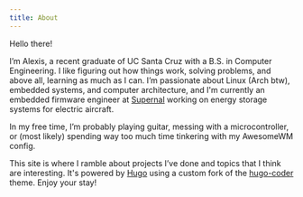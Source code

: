 ```yaml
---
title: About
---
```


Hello there!

I’m Alexis, a recent graduate of UC Santa Cruz with a B.S. in Computer Engineering. I like figuring out how things work, solving problems, and above all, learning as much as I can. I’m passionate about Linux (Arch btw), embedded systems, and computer architecture, and I'm currently an embedded firmware engineer at [Supernal](https://supernal.aero/) working on energy storage systems for electric aircraft.

In my free time, I’m probably playing guitar, messing with a microcontroller, or (most likely) spending way too much time tinkering with my AwesomeWM config.

This site is where I ramble about projects I’ve done and topics that I think are interesting. It's powered by [Hugo](https://gohugo.io/) using a custom fork of the [hugo-coder](https://github.com/luizdepra/hugo-coder) theme. Enjoy your stay!
